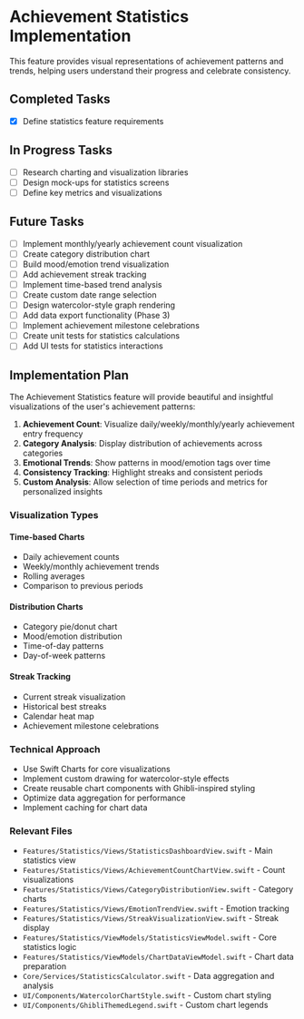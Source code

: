 # Achievement Statistics Implementation

This feature provides visual representations of achievement patterns and trends, helping users understand their progress and celebrate consistency.

## Completed Tasks

- [x] Define statistics feature requirements

## In Progress Tasks

- [ ] Research charting and visualization libraries
- [ ] Design mock-ups for statistics screens
- [ ] Define key metrics and visualizations

## Future Tasks

- [ ] Implement monthly/yearly achievement count visualization
- [ ] Create category distribution chart
- [ ] Build mood/emotion trend visualization
- [ ] Add achievement streak tracking
- [ ] Implement time-based trend analysis
- [ ] Create custom date range selection
- [ ] Design watercolor-style graph rendering
- [ ] Add data export functionality (Phase 3)
- [ ] Implement achievement milestone celebrations
- [ ] Create unit tests for statistics calculations
- [ ] Add UI tests for statistics interactions

## Implementation Plan

The Achievement Statistics feature will provide beautiful and insightful visualizations of the user's achievement patterns:

1. **Achievement Count**: Visualize daily/weekly/monthly/yearly achievement entry frequency
2. **Category Analysis**: Display distribution of achievements across categories
3. **Emotional Trends**: Show patterns in mood/emotion tags over time
4. **Consistency Tracking**: Highlight streaks and consistent periods
5. **Custom Analysis**: Allow selection of time periods and metrics for personalized insights

### Visualization Types

#### Time-based Charts
- Daily achievement counts
- Weekly/monthly achievement trends
- Rolling averages
- Comparison to previous periods

#### Distribution Charts
- Category pie/donut chart
- Mood/emotion distribution
- Time-of-day patterns
- Day-of-week patterns

#### Streak Tracking
- Current streak visualization
- Historical best streaks
- Calendar heat map
- Achievement milestone celebrations

### Technical Approach
- Use Swift Charts for core visualizations
- Implement custom drawing for watercolor-style effects
- Create reusable chart components with Ghibli-inspired styling
- Optimize data aggregation for performance
- Implement caching for chart data

### Relevant Files

- `Features/Statistics/Views/StatisticsDashboardView.swift` - Main statistics view
- `Features/Statistics/Views/AchievementCountChartView.swift` - Count visualizations
- `Features/Statistics/Views/CategoryDistributionView.swift` - Category charts
- `Features/Statistics/Views/EmotionTrendView.swift` - Emotion tracking
- `Features/Statistics/Views/StreakVisualizationView.swift` - Streak display
- `Features/Statistics/ViewModels/StatisticsViewModel.swift` - Core statistics logic
- `Features/Statistics/ViewModels/ChartDataViewModel.swift` - Chart data preparation
- `Core/Services/StatisticsCalculator.swift` - Data aggregation and analysis
- `UI/Components/WatercolorChartStyle.swift` - Custom chart styling
- `UI/Components/GhibliThemedLegend.swift` - Custom chart legends 